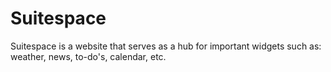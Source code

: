 # Suitespace

Suitespace is a website that serves as a hub for important widgets such as: weather, news, to-do's, calendar, etc.